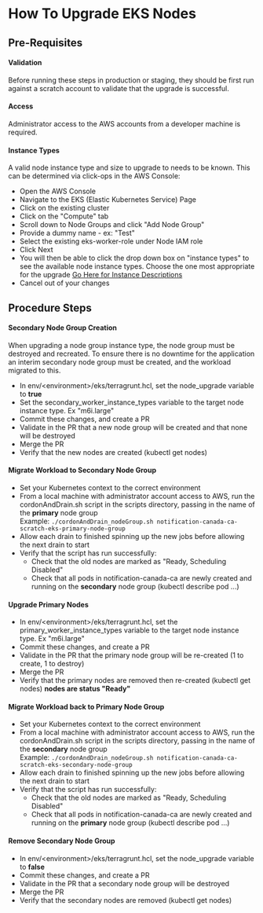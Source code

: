 # How To Upgrade EKS Nodes
## Pre-Requisites
#### Validation
Before running these steps in production or staging, they should be first run against a scratch account to validate that the upgrade is successful.

#### Access

Administrator access to the AWS accounts from a developer machine is required.

#### Instance Types
A valid node instance type and size to upgrade to needs to be known. This can be determined via click-ops in the AWS Console:
    
- Open the AWS Console
- Navigate to the EKS (Elastic Kubernetes Service) Page
- Click on the existing cluster
- Click on the "Compute" tab
- Scroll down to Node Groups and click "Add Node Group"
- Provide a dummy name - ex: "Test"
- Select the existing eks-worker-role under Node IAM role
- Click Next
- You will then be able to click the drop down box on "instance types" to see the available node instance types. Choose the one most appropriate for the upgrade [Go Here for Instance Descriptions](https://aws.amazon.com/ec2/instance-types/)
- Cancel out of your changes

## Procedure Steps

#### Secondary Node Group Creation

When upgrading a node group instance type, the node group must be destroyed and recreated. To ensure there is no downtime for the application an interim secondary node group must be created, and the workload migrated to this.

- In env/\<environment>/eks/terragrunt.hcl, set the node_upgrade variable to **true**
- Set the secondary_worker_instance_types variable to the target node instance type. Ex "m6i.large"
- Commit these changes, and create a PR
- Validate in the PR that a new node group will be created and that none will be destroyed
- Merge the PR
- Verify that the new nodes are created (kubectl get nodes)

#### Migrate Workload to Secondary Node Group

- Set your Kubernetes context to the correct environment
- From a local machine with administrator account access to AWS, run the cordonAndDrain.sh script in the scripts directory, passing in the name of the **primary** node group  
    Example:
    ``` ./cordonAndDrain_nodeGroup.sh notification-canada-ca-scratch-eks-primary-node-group ```
- Allow each drain to finished spinning up the new jobs before allowing the next drain to start
- Verify that the script has run successfully:
    - Check that the old nodes are marked as "Ready, Scheduling Disabled"
    - Check that all pods in notification-canada-ca are newly created and running on the **secondary** node group (kubectl describe pod ...)

#### Upgrade Primary Nodes

- In env/\<environment>/eks/terragrunt.hcl, set the primary_worker_instance_types variable to the target node instance type. Ex "m6i.large"
- Commit these changes, and create a PR
- Validate in the PR that the primary node group will be re-created (1 to create, 1 to destroy)
- Merge the PR
- Verify that the primary nodes are removed then re-created (kubectl get nodes) **nodes are status "Ready"**

#### Migrate Workload back to Primary Node Group

- Set your Kubernetes context to the correct environment
- From a local machine with administrator account access to AWS, run the cordonAndDrain.sh script in the scripts directory, passing in the name of the **secondary** node group  
    Example:
    ``` ./cordonAndDrain_nodeGroup.sh notification-canada-ca-scratch-eks-secondary-node-group ```
- Allow each drain to finished spinning up the new jobs before allowing the next drain to start
- Verify that the script has run successfully:
    - Check that the old nodes are marked as "Ready, Scheduling Disabled"
    - Check that all pods in notification-canada-ca are newly created and running on the **primary** node group (kubectl describe pod ...)

#### Remove Secondary Node Group

- In env/\<environment>/eks/terragrunt.hcl, set the node_upgrade variable to **false**
- Commit these changes, and create a PR
- Validate in the PR that a secondary node group will be destroyed
- Merge the PR
- Verify that the secondary nodes are removed (kubectl get nodes)